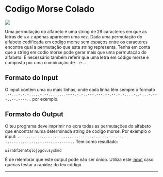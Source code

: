 # Codigo Morse Colado
![](https://img.shields.io/badge/-MEDIUM-yellow.svg?style=for-the-badge)

Uma permutação do alfabeto é uma string de 26 caracteres em que as letras de `a` a `z` apenas aparecem uma vez.
Dada uma permutação do alfabeto codificada em codigo morse sem espaços entre os caracteres encontre qual a permutação que esta string representa. Tenha em conta que a string em codio morse pode gerar mais que uma permutação do alfabeto. É necessário também referir que uma letra em código morse e composta por uma combinação de `.` e `-`.
## Formato do Input

O input contém uma ou mais linhas, onde cada linha têm sempre o formato `.--...-.-.-.....-.--........----.-.-..---.---.--.--.-.-....-..-...-.---..--.----..` por exemplo.

## Formato do Output

O teu programa deve imprimir no ecra todas as permutações do alfabeto que encontrar numa determinada string de codigo morse.
Por exemplo o input: `.--...-.-.-.....-.--........----.-.-..---.---.--.--.-.-....-..-...-.---..--.----..`
Tem como resultado:
```
wirnbfzehatqlojpgcvusyxkmd
```

É de relembrar que este output pode não ser único.
Utiliza este [input](https://gist.github.com/cosmologicon/415be8987a24a3abd07ba1dddc3cf389#file-smorse2-bonus1-in) caso querias testar a rapidez do teu código.

---

